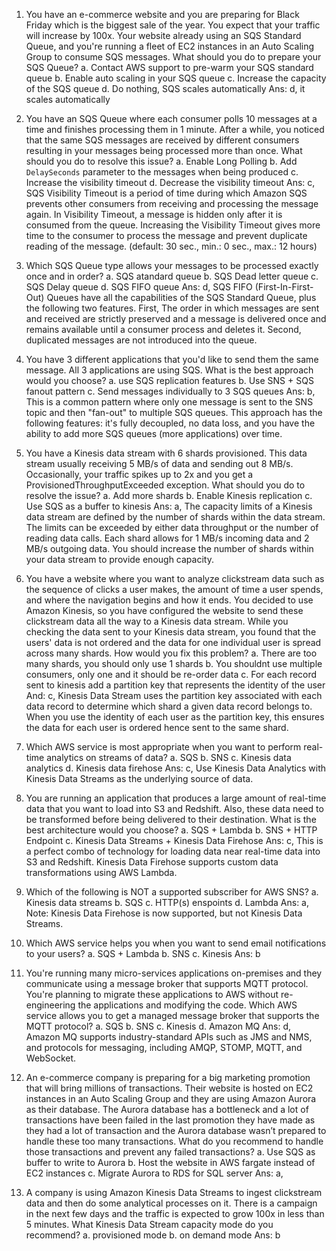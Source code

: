 1. You have an e-commerce website and you are preparing for Black Friday which is the biggest sale of the year. You expect that your traffic will increase by 100x. Your website already using an SQS Standard Queue, and you're running a fleet of EC2 instances in an Auto Scaling Group to consume SQS messages. What should you do to prepare your SQS Queue?
a. Contact AWS support to pre-warm your SQS standard queue
b. Enable auto scaling in your SQS queue
c. Increase the capacity of the SQS queue
d. Do nothing, SQS scales automatically
Ans:
d, it scales automatically

2. You have an SQS Queue where each consumer polls 10 messages at a time and finishes processing them in 1 minute. After a while, you noticed that the same SQS messages are received by different consumers resulting in your messages being processed more than once. What should you do to resolve this issue?
a. Enable Long Polling
b. Add `DelaySeconds` parameter to the messages when being produced
c. Increase the visibility timeout
d. Decrease the visibility timeout
Ans:
c, SQS Visibility Timeout is a period of time during which Amazon SQS prevents other consumers from receiving and processing the message again. In Visibility Timeout, a message is hidden only after it is consumed from the queue. Increasing the Visibility Timeout gives more time to the consumer to process the message and prevent duplicate reading of the message. (default: 30 sec., min.: 0 sec., max.: 12 hours)

3. Which SQS Queue type allows your messages to be processed exactly once and in order?
a. SQS atandard queue
b. SQS Dead letter queue
c. SQS Delay queue
d. SQS FIFO queue
Ans:
d, SQS FIFO (First-In-First-Out) Queues have all the capabilities of the SQS Standard Queue, plus the following two features. First, The order in which messages are sent and received are strictly preserved and a message is delivered once and remains available until a consumer process and deletes it. Second, duplicated messages are not introduced into the queue.

4. You have 3 different applications that you'd like to send them the same message. All 3 applications are using SQS. What is the best approach would you choose?
a. use SQS replication features
b. Use SNS + SQS fanout pattern
c. Send messages individually to 3 SQS queues
Ans:
b, This is a common pattern where only one message is sent to the SNS topic and then "fan-out" to multiple SQS queues. This approach has the following features: it's fully decoupled, no data loss, and you have the ability to add more SQS queues (more applications) over time.

5. You have a Kinesis data stream with 6 shards provisioned. This data stream usually receiving 5 MB/s of data and sending out 8 MB/s. Occasionally, your traffic spikes up to 2x and you get a ProvisionedThroughputExceeded exception. What should you do to resolve the issue?
a. Add more shards
b. Enable Kinesis replication
c. Use SQS as a buffer to kinesis
Ans:
a, The capacity limits of a Kinesis data stream are defined by the number of shards within the data stream. The limits can be exceeded by either data throughput or the number of reading data calls. Each shard allows for 1 MB/s incoming data and 2 MB/s outgoing data. You should increase the number of shards within your data stream to provide enough capacity.

6. You have a website where you want to analyze clickstream data such as the sequence of clicks a user makes, the amount of time a user spends, and where the navigation begins and how it ends. You decided to use Amazon Kinesis, so you have configured the website to send these clickstream data all the way to a Kinesis data stream. While you checking the data sent to your Kinesis data stream, you found that the users' data is not ordered and the data for one individual user is spread across many shards. How would you fix this problem?
a. There are too many shards, you should only use 1 shards
b. You shouldnt use multiple consumers, only one and it should be re-order data
c. For each record sent to kinesis add a partition key that represents the identity of the user
And:
c, Kinesis Data Stream uses the partition key associated with each data record to determine which shard a given data record belongs to. When you use the identity of each user as the partition key, this ensures the data for each user is ordered hence sent to the same shard.

7. Which AWS service is most appropriate when you want to perform real-time analytics on streams of data?
a. SQS
b. SNS
c. Kinesis data analytics
d. Kinesis data firehose
Ans:
c, Use Kinesis Data Analytics with Kinesis Data Streams as the underlying source of data.

8. You are running an application that produces a large amount of real-time data that you want to load into S3 and Redshift. Also, these data need to be transformed before being delivered to their destination. What is the best architecture would you choose?
a. SQS + Lambda
b. SNS + HTTP Endpoint
c. Kinesis Data Streams + Kinesis Data Firehose
Ans:
c, This is a perfect combo of technology for loading data near real-time data into S3 and Redshift. Kinesis Data Firehose supports custom data transformations using AWS Lambda.

9. Which of the following is NOT a supported subscriber for AWS SNS?
a. Kinesis data streams
b. SQS
c. HTTP(s) enspoints
d. Lambda
Ans:
a, Note: Kinesis Data Firehose is now supported, but not Kinesis Data Streams.

10. Which AWS service helps you when you want to send email notifications to your users?
a. SQS + Lambda
b. SNS
c. Kinesis
Ans:
b

11. You're running many micro-services applications on-premises and they communicate using a message broker that supports MQTT protocol. You're planning to migrate these applications to AWS without re-engineering the applications and modifying the code. Which AWS service allows you to get a managed message broker that supports the MQTT protocol?
a. SQS
b. SNS
c. Kinesis
d. Amazon MQ
Ans:
d, Amazon MQ supports industry-standard APIs such as JMS and NMS, and protocols for messaging, including AMQP, STOMP, MQTT, and WebSocket.

12. An e-commerce company is preparing for a big marketing promotion that will bring millions of transactions. Their website is hosted on EC2 instances in an Auto Scaling Group and they are using Amazon Aurora as their database. The Aurora database has a bottleneck and a lot of transactions have been failed in the last promotion they have made as they had a lot of transaction and the Aurora database wasn’t prepared to handle these too many transactions. What do you recommend to handle those transactions and prevent any failed transactions?
a. Use SQS as buffer to write to Aurora
b. Host the website in AWS fargate instead of EC2 instances
c. Migrate Aurora to RDS for SQL server
Ans:
a, 

13. A company is using Amazon Kinesis Data Streams to ingest clickstream data and then do some analytical processes on it. There is a campaign in the next few days and the traffic is expected to grow 100x in less than 5 minutes. What Kinesis Data Stream capacity mode do you recommend?
a. provisioned mode
b. on demand mode
Ans:
b





